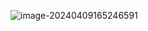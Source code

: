 ![image-20240409165246591](C:\Users\set\AppData\Roaming\Typora\typora-user-images\image-20240409165246591.png)
